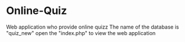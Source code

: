 # Online-Quiz
Web application who provide online quizz
The name of the database is "quiz_new"
open the "index.php" to view the web application
